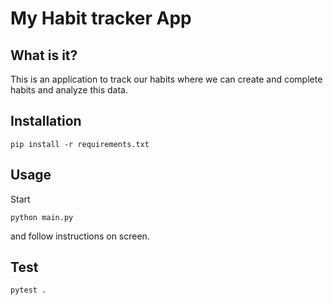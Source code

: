 # My Habit tracker App

## What is it?

This is an application to track our habits where we can create and complete habits 
and analyze this data.

## Installation

````shell
pip install -r requirements.txt
````

## Usage

Start

````shell
python main.py
````

and follow instructions on screen.

## Test

````shell
pytest .
````